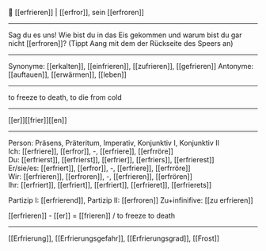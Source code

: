 🧊 [[erfrieren]] | [[erfror]], sein [[erfroren]]

---
Sag du es uns! Wie bist du in das Eis gekommen und warum bist du gar nicht [[erfroren]]? (Tippt Aang mit dem der Rückseite des Speers an)

---
Synonyme: [[erkalten]], [[einfrieren]], [[zufrieren]], [[gefrieren]]
Antonyme: [[auftauen]], [[erwärmen]], [[leben]]

---
to freeze to death, to die from cold

---
[[er]][[frier]][[en]]
 
---

Person: Präsens, Präteritum, Imperativ, Konjunktiv I, Konjunktiv II  
Ich: [[erfriere]], [[erfror]], -, [[erfriere]], [[erfrröre]]  
Du: [[erfrierst]], [[erfrierst]], [[erfrier]], [[erfriers]], [[erfrierest]]  
Er/sie/es: [[erfriert]], [[erfror]], -, [[erfriere]], [[erfrröre]]  
Wir: [[erfrieren]], [[erfroren]], -, [[erfrieren]], [[erfrören]]  
Ihr: [[erfriert]], [[erfriert]], [[erfriert]], [[erfrieret]], [[erfrierets]]  

Partizip I: [[erfrierend]], 
Partizip II: [[erfroren]]
Zu+infinifive: [[zu erfrieren]]

[[erfrieren]] - [[er]] = [[frieren]] / to freeze to death

---
[[Erfrierung]], [[Erfrierungsgefahr]], [[Erfrierungsgrad]], [[Frost]]
